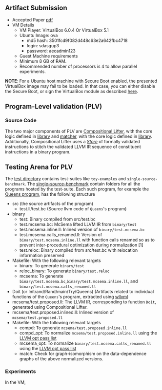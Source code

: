 ## Artifact Submission
 - Accepted Paper [pdf](https://github.com/sdasgup3/PLDI-2020-Artifact-Evaluation/blob/master/pldi2020-paper29.pdf)
 - VM Details
    - VM Player: VirtualBox 6.0.4 Or VirtualBox 5.1
    - Ubuntu Image: ova
      -   md5 hash: 3501fcd9f082d448c63e2a642fbc4718
      -   login: sdasgup3
      -   password: aecadmin123
    - Guest Machine requirements
    - Minimum 8 GB of RAM.
    - Recommended number of processors is 4 to allow parallel experiments.

**NOTE**: For a Ubuntu host machine with Secure Boot enabled, the presented VirtualBox image may fail to be loaded. In that case, you can either disable the Secure Boot, or sign the VirtualBox module as described [here](https://askubuntu.com/questions/900118/vboxdrv-sh-failed-modprobe-vboxdrv-failed-please-use-dmesg-to-find-out-why/900121#900121).

## Program-Level validation (PLV)
### Source Code

The two major components of PLV are [Compositional Lifter](https://github.com/sdasgup3/validating-binary-decompilation/blob/master/source/tools/decompiler/decompiler.cpp), with the core logic defined in [library](https://github.com/sdasgup3/validating-binary-decompilation/blob/master/source/libs/compositional-decompiler/compositional-decompiler.cpp) and [matcher](https://github.com/sdasgup3/validating-binary-decompilation/blob/master/source/tools/matcher/matcher.cpp), with the core logic defined in [library](https://github.com/sdasgup3/validating-binary-decompilation/blob/master/source/libs/llvm-graph-matching/llvm-graph-matching.cpp). Additionally, Compositional Lifter uses a [_Store_](https://github.com/sdasgup3/compd_cache) of formally validated instructions to stitch the validated LLVM IR sequence of constituent instructions in a binary program.

## Testing Arena for PLV

The [test directory](https://github.com/sdasgup3/validating-binary-decompilation/tree/master/tests/program_translation_validation/) contains test-suites like `toy-examples` and `single-source-benchmark`. The [single-source-benchmark](https://github.com/sdasgup3/validating-binary-decompilation/tree/master/tests/program_translation_validation/single-source-benchmark) contain folders for all the programs hosted by the test-suite. Each such program, for example the [Queens program](https://github.com/sdasgup3/validating-binary-decompilation/tree/master/tests/program_translation_validation/single-source-benchmark/Queens), has the following structure


 - src (the source artifacts of the program)
   - test.ll/test.bc (Source llvm code of `Queens`'s program) 
 - binary
   - test: Binary compiled from src/test.bc
   - test.mcsema.bc: McSema lifted LLVM IR from `binary/test`
   - test.mcsema.inline.ll: Inlined version of `binary/test.mcsema.bc`
   - test.mcsema.calls_renamed.ll: Version of `binary/test.mcsema.inline.ll` with function calls renamed so as to prevent inter-procedural optimization during normalization [1]  
   - test.reloc: Binary compiled from src/test.bc with relocation information preserved
 - Makefile: With the following relevant targets
   - binary: To generate `binary/test`
   - reloc_binary: To generate `binary/test.reloc`
   - mcsema: To generate `binary/test.mcsema.bc`,`binary/test.mcsema.inline.ll`, and `binary/test.mcsema.calls_renamed.ll`  
  - Doit (or Initrand/Rand/main/Try/Queens) (Artifacts related to individual functions of the `Queens`'s program, extracted using [wllvm](https://github.com/travitch/whole-program-llvm))
   - mcsema/test.proposed.ll: The LLVM IR, corresponding to function `Doit`, generated using Compositional Lifter.
   - mcsema/test.proposed.inlined.ll: Inlined version of `mcsema/test.proposed.ll`
   - Makefile: With the following relevant targets
     - compd: To generate `mcsema/test.proposed.inline.ll`
     - compd_opt: To normalize `mcsema/test.proposed.inline.ll` using the [LLVM opt pass list](https://github.com/sdasgup3/validating-binary-decompilation/blob/master/tests/scripts/matcher_driver.sh#L15)
     - mcsema_opt: To normalize `binary/test.mcsema.calls_renamed.ll` using the [LLVM opt pass list](https://github.com/sdasgup3/validating-binary-decompilation/blob/master/tests/scripts/matcher_driver.sh#L15)
     - match: Check for graph-isomorphism on the data-dependence graphs of the above normalized versions.



### Experiments
In the VM, 


